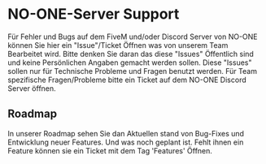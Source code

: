 # NO-ONE-Server Support

Für Fehler und Bugs auf dem FiveM und/oder Discord Server von NO-ONE können Sie hier ein "Issue"/Ticket Öffnen was von unserem Team Bearbeitet wird. 
Bitte denken Sie daran das diese "Issues" Öffentlich sind und keine Persönlichen Angaben gemacht werden sollen. 
Diese "Issues" sollen nur für Technische Probleme und Fragen benutzt werden. Für Team spezifische Fragen/Probleme bitte ein Ticket auf dem NO-ONE Discord Server öffnen.

## Roadmap
In unserer Roadmap sehen Sie dan Aktuellen stand von Bug-Fixes und Entwicklung neuer Features.
Und was noch geplant ist. Fehlt ihnen ein Feature können sie ein Ticket mit dem Tag 'Features' Öffnen.